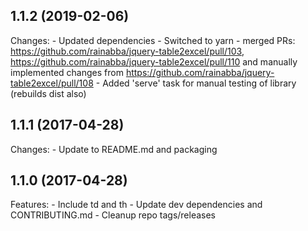 ## 1.1.2 (2019-02-06)

Changes:
	- Updated dependencies
    - Switched to yarn
    - merged PRs: https://github.com/rainabba/jquery-table2excel/pull/103,
         https://github.com/rainabba/jquery-table2excel/pull/110 and manually
         implemented changes from https://github.com/rainabba/jquery-table2excel/pull/108
    - Added 'serve' task for manual testing of library (rebuilds dist also)

## 1.1.1 (2017-04-28)

Changes:
	- Update to README.md and packaging

## 1.1.0 (2017-04-28)

Features:
	- Include td and th
	- Update dev dependencies and CONTRIBUTING.md
	- Cleanup repo tags/releases
